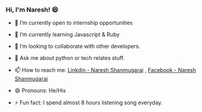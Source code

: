 ### Hi, I'm Naresh! 😄

- 🔭 I’m currently open to internship opportunities
- 🌱 I’m currently learning Javascript & Ruby
- 👯 I’m looking to collaborate with other developers.
- 💬 Ask me about python or tech relates stuff.
- 📫 How to reach me: [Linkdin - Naresh Shanmugaraj](https://www.linkedin.com/in/naresh-shanmugaraj) , [Facebook - Naresh Shanmugaraj](https://www.facebook.com/profile.php?id=100009485584598)

- 😄 Pronouns: He/His
- ⚡ Fun fact: I spend almost 8 hours listening song everyday.
